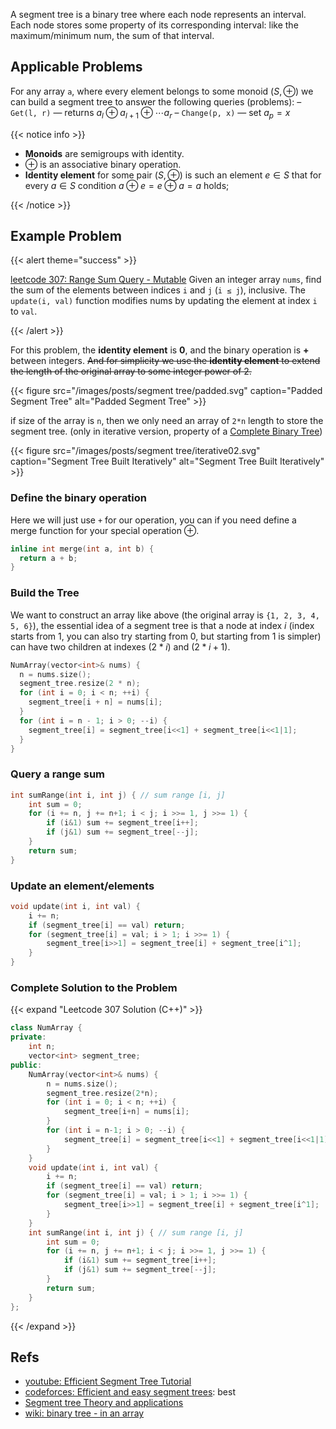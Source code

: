 A segment tree is a binary tree where each node represents an interval. Each node stores some property of its corresponding interval: like the maximum/minimum num, the sum of that interval.

<!--more-->

## Applicable Problems

For any array `a`, where every element belongs to some monoid $(S, \oplus)$ we can build a segment tree to answer the following queries (problems):
– `Get(l, r)` — returns $a_l \oplus a_{l+1} \oplus \dotsb a_r$
– `Change(p, x)` — set $a_p = x$

{{< notice info >}}

* **Monoids** are semigroups with identity.
* $\oplus$ is an associative binary operation.
* **Identity element** for some pair $(S, \oplus)$ is such an element $e \in S$ that for every $a \in S$ condition $a ⊕ e = e \oplus a = a$ holds;

{{< /notice >}}

## Example Problem

{{< alert theme="success" >}}

[leetcode 307: Range Sum Query - Mutable](https://leetcode.com/problems/range-sum-query-mutable/)
Given an integer array `nums`, find the sum of the elements between indices `i` and `j` (`i ≤ j`), inclusive.
The `update(i, val)` function modifies nums by updating the element at index `i` to `val`.

{{< /alert >}}

For this problem, the **identity element** is **0**, and the binary operation is **+** between integers.
~~And for simplicity we use the **identity element** to extend the length of the original array to some integer power of 2.~~

{{< figure src="/images/posts/segment tree/padded.svg" caption="Padded Segment Tree" alt="Padded Segment Tree" >}}

if size of the array is `n`, then we only need an array of `2*n` length to store the segment tree. (only in iterative version, property of a [Complete Binary Tree](https://en.wikipedia.org/wiki/Binary_tree#Arrays))

{{< figure src="/images/posts/segment tree/iterative02.svg" caption="Segment Tree Built Iteratively" alt="Segment Tree Built Iteratively" >}}

### Define the binary operation

Here we will just use `+` for our operation, you can if you need define a merge function for your special operation $\oplus$.

```C++
inline int merge(int a, int b) {
  return a + b;
}
```

### Build the Tree

We want to construct an array like above (the original array is `{1, 2, 3, 4, 5, 6}`), the essential idea of a segment tree is that a node at index $i$ (index starts from 1, you can also try starting from 0, but starting from 1 is simpler) can have two children at indexes $(2 \ast i)$ and $(2 \ast i + 1)$.

```C++
NumArray(vector<int>& nums) {
  n = nums.size();
  segment_tree.resize(2 * n);
  for (int i = 0; i < n; ++i) {
    segment_tree[i + n] = nums[i];
  }
  for (int i = n - 1; i > 0; --i) {
    segment_tree[i] = segment_tree[i<<1] + segment_tree[i<<1|1];
  }
}
```

### Query a range sum

```C++
int sumRange(int i, int j) { // sum range [i, j]
    int sum = 0;
    for (i += n, j += n+1; i < j; i >>= 1, j >>= 1) {
        if (i&1) sum += segment_tree[i++];
        if (j&1) sum += segment_tree[--j];
    }
    return sum;
}
```

### Update an element/elements

```C++
void update(int i, int val) {
    i += n;
    if (segment_tree[i] == val) return;
    for (segment_tree[i] = val; i > 1; i >>= 1) {
        segment_tree[i>>1] = segment_tree[i] + segment_tree[i^1];
    }
}
```

### Complete Solution to the Problem

{{< expand "Leetcode 307 Solution (C++)" >}}

```C++
class NumArray {
private:
    int n;
    vector<int> segment_tree;
public:
    NumArray(vector<int>& nums) {
        n = nums.size();
        segment_tree.resize(2*n);
        for (int i = 0; i < n; ++i) {
            segment_tree[i+n] = nums[i];
        }
        for (int i = n-1; i > 0; --i) {
            segment_tree[i] = segment_tree[i<<1] + segment_tree[i<<1|1];
        }
    }
    void update(int i, int val) {
        i += n;
        if (segment_tree[i] == val) return;
        for (segment_tree[i] = val; i > 1; i >>= 1) {
            segment_tree[i>>1] = segment_tree[i] + segment_tree[i^1];
        }
    }
    int sumRange(int i, int j) { // sum range [i, j]
        int sum = 0;
        for (i += n, j += n+1; i < j; i >>= 1, j >>= 1) {
            if (i&1) sum += segment_tree[i++];
            if (j&1) sum += segment_tree[--j];
        }
        return sum;
    }
};
```

{{< /expand >}}

## Refs

* [youtube: Efficient Segment Tree Tutorial](https://www.youtube.com/watch?v=Oq2E2yGadnU)
* [codeforces: Efficient and easy segment trees](https://codeforces.com/blog/entry/18051): best
* [Segment tree Theory and applications](http://maratona.ic.unicamp.br/MaratonaVerao2016/material/segment_tree_lecture.pdf)
* [wiki: binary tree - in an array](https://en.wikipedia.org/wiki/Binary_tree#Arrays)

